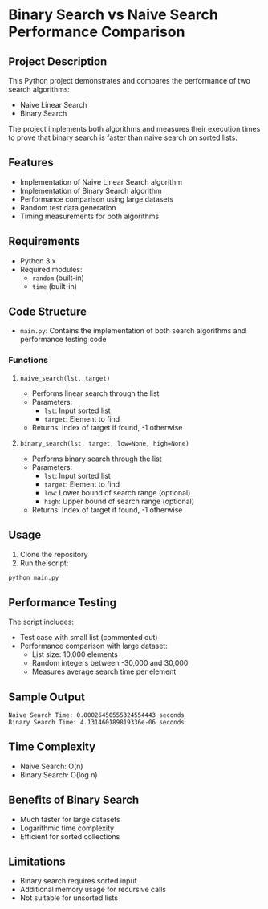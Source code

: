 # Binary Search vs Naive Search Performance Comparison

## Project Description
This Python project demonstrates and compares the performance of two search algorithms:
- Naive Linear Search
- Binary Search

The project implements both algorithms and measures their execution times to prove that binary search is faster than naive search on sorted lists.

## Features
- Implementation of Naive Linear Search algorithm
- Implementation of Binary Search algorithm
- Performance comparison using large datasets
- Random test data generation
- Timing measurements for both algorithms

## Requirements
- Python 3.x
- Required modules:
  - `random` (built-in)
  - `time` (built-in)

## Code Structure
- `main.py`: Contains the implementation of both search algorithms and performance testing code

### Functions
1. `naive_search(lst, target)`
   - Performs linear search through the list
   - Parameters:
     - `lst`: Input sorted list
     - `target`: Element to find
   - Returns: Index of target if found, -1 otherwise

2. `binary_search(lst, target, low=None, high=None)`
   - Performs binary search through the list
   - Parameters:
     - `lst`: Input sorted list
     - `target`: Element to find
     - `low`: Lower bound of search range (optional)
     - `high`: Upper bound of search range (optional)
   - Returns: Index of target if found, -1 otherwise

## Usage
1. Clone the repository
2. Run the script:
```bash
python main.py
```

## Performance Testing
The script includes:
- Test case with small list (commented out)
- Performance comparison with large dataset:
  - List size: 10,000 elements
  - Random integers between -30,000 and 30,000
  - Measures average search time per element

## Sample Output
```
Naive Search Time: 0.00026450555324554443 seconds
Binary Search Time: 4.131460189819336e-06 seconds
```

## Time Complexity
- Naive Search: O(n)
- Binary Search: O(log n)

## Benefits of Binary Search
- Much faster for large datasets
- Logarithmic time complexity
- Efficient for sorted collections

## Limitations
- Binary search requires sorted input
- Additional memory usage for recursive calls
- Not suitable for unsorted lists

